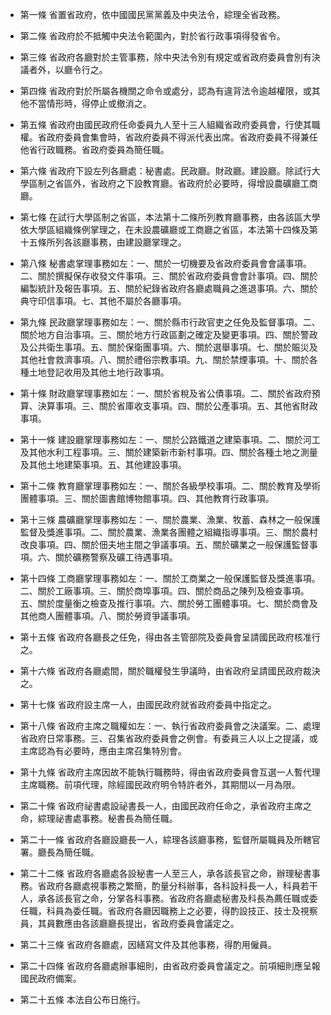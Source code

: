 * 第一條 省置省政府，依中國國民黨黨義及中央法令，綜理全省政務。

* 第二條 省政府於不抵觸中央法令範圍內，對於省行政事項得發省令。

* 第三條 省政府各廳對於主管事務，除中央法令別有規定或省政府委員會別有決議者外，以廳令行之。

* 第四條 省政府對於所屬各機關之命令或處分，認為有違背法令逾越權限，或其他不當情形時，得停止或撤消之。

* 第五條 省政府由國民政府任命委員九人至十三人組織省政府委員會，行使其職權。省政府委員會集會時，省政府委員不得派代表出席。省政府委員不得兼任他省行政職務。省政府委員為簡任職。

* 第六條 省政府下設左列各廳處：秘書處。民政廳。財政廳。建設廳。除試行大學區制之省區外，省政府之下設教育廳。省政府於必要時，得增設農礦廳工商廳。

* 第七條 在試行大學區制之省區，本法第十二條所列教育廳事務，由各該區大學依大學區組織條例掌理之，在未設農礦廳或工商廳之省區，本法第十四條及第十五條所列各該廳事務，由建設廳掌理之。

* 第八條 秘書處掌理事務如左：一、關於一切機要及省政府委員會會議事項。二、關於撰擬保存收發文件事項。三、關於省政府委員會會計事項。四、關於編製統計及報告事項。五、關於紀錄省政府各廳處職員之進退事項。六、關於典守印信事項。七、其他不屬於各廳事項。

* 第九條 民政廳掌理事務如左：一、關於縣市行政官吏之任免及監督事項。二、關於地方自治事項。三、關於地方行政區劃之確定及變更事項。四、關於警政及公共衛生事項。五、關於保衛團事項。六、關於選舉事項。七、關於賑災及其他社會救濟事項。八、關於禮俗宗教事項。九、關於禁煙事項。十、關於各種土地登記收用及其他土地行政事項。

* 第十條 財政廳掌理事務如左：一、關於省稅及省公債事項。二、關於省政府預算、決算事項。三、關於省庫收支事項。四、關於公產事項。五、其他省財政事項。

* 第十一條 建設廳掌理事務如左：一、關於公路鐵道之建築事項。二、關於河工及其他水利工程事項。三、關於建築新市新村事項。四、關於各種土地之測量及其他土地建築事項。五、其他建設事項。

* 第十二條 教育廳掌理事務如左：一、關於各級學校事項。二、關於教育及學術團體事項。三、關於圖書館博物館事項。四、其他教育行政事項。

* 第十三條 農礦廳掌理事務如左：一、關於農業、漁業、牧蓄、森林之一般保護監督及獎進事項。二、關於農業、漁業各團體之組織指導事項。三、關於農村改良事項。四、關於佃夫地主間之爭議事項。五、關於礦業之一般保護監督事項。六、關於礦務警察及礦工待遇事項。

* 第十四條 工商廳掌理事務如左：一、關於工商業之一般保護監督及獎進事項。二、關於工廠事項。三、關於商埠事項。四、關於商品之陳列及檢查事項。五、關於度量衡之檢查及推行事項。六、關於勞工團體事項。七、關於商會及其他商人團體事項。八、關於勞資爭議事項。

* 第十五條 省政府各廳長之任免，得由各主管部院及委員會呈請國民政府核准行之。

* 第十六條 省政府各廳處間，關於職權發生爭議時，由省政府呈請國民政府裁決之。

* 第十七條 省政府設主席一人，由國民政府就省政府委員中指定之。

* 第十八條 省政府主席之職權如左：一、執行省政府委員會之決議案。二、處理省政府日常事務。三、召集省政府委員會之例會。有委員三人以上之提議，或主席認為有必要時，應由主席召集特別會。

* 第十九條 省政府主席因故不能執行職務時，得由省政府委員會互選一人暫代理主席職務。前項代理，除經國民政府明令特許者外，其期間以一月為限。

* 第二十條 省政府祕書處設祕書長一人，由國民政府任命之，承省政府主席之命，綜理祕書處事務。秘書長為簡任職。

* 第二十一條 省政府各廳設廳長一人，綜理各該廳事務，監督所屬職員及所轄官署。廳長為簡任職。

* 第二十二條 省政府各廳處各設秘書一人至三人，承各該長官之命，辦理秘書事務。省政府各廳處視事務之繁簡，酌量分科辦事，各科設科長一人，科員若干人，承各該長官之命，分掌各科事務。省政府各廳處秘書及科長為薦任職或委任職，科員為委任職。省政府各廳因職務上之必要，得酌設技正、技士及視察員，其員數應由各該廳廳長提出，省政府委員會議定之。

* 第二十三條 省政府各廳處，因繕寫文件及其他事務，得酌用僱員。

* 第二十四條 省政府各廳處辦事細則，由省政府委員會議定之。前項細則應呈報國民政府備案。

* 第二十五條 本法自公布日施行。

